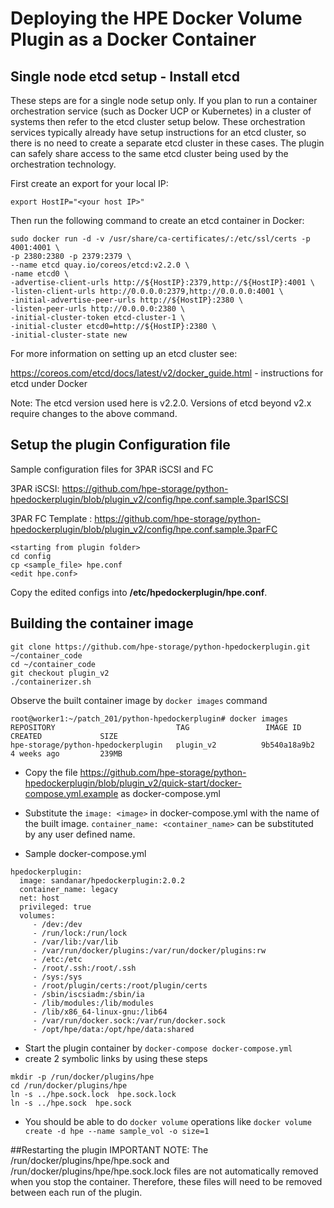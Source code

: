 # Deploying the HPE Docker Volume Plugin as a Docker Container

## Single node etcd setup - Install etcd
These steps are for a single node setup only. If you plan to run a container orchestration service (such as Docker UCP or Kubernetes) in a cluster of systems then refer to the etcd cluster setup below. These orchestration services typically already have setup instructions for an etcd cluster, so there is no need to create a separate etcd cluster in these cases. The plugin can safely share access to the same etcd cluster being used by the orchestration technology.

First create an export for your local IP:

```
export HostIP="<your host IP>"
```

Then run the following command to create an etcd container in Docker:

```
sudo docker run -d -v /usr/share/ca-certificates/:/etc/ssl/certs -p 4001:4001 \
-p 2380:2380 -p 2379:2379 \
--name etcd quay.io/coreos/etcd:v2.2.0 \
-name etcd0 \
-advertise-client-urls http://${HostIP}:2379,http://${HostIP}:4001 \
-listen-client-urls http://0.0.0.0:2379,http://0.0.0.0:4001 \
-initial-advertise-peer-urls http://${HostIP}:2380 \
-listen-peer-urls http://0.0.0.0:2380 \
-initial-cluster-token etcd-cluster-1 \
-initial-cluster etcd0=http://${HostIP}:2380 \
-initial-cluster-state new
```
For more information on setting up an etcd cluster see:

https://coreos.com/etcd/docs/latest/v2/docker_guide.html - instructions for etcd under Docker

Note: The etcd version used here is v2.2.0. Versions of etcd beyond v2.x require changes to the above command.

## Setup the plugin Configuration file

Sample configuration files for 3PAR iSCSI and FC

3PAR iSCSI: https://github.com/hpe-storage/python-hpedockerplugin/blob/plugin_v2/config/hpe.conf.sample.3parISCSI

3PAR FC Template : https://github.com/hpe-storage/python-hpedockerplugin/blob/plugin_v2/config/hpe.conf.sample.3parFC

```
<starting from plugin folder>
cd config
cp <sample_file> hpe.conf
<edit hpe.conf>
```

Copy the edited configs into **/etc/hpedockerplugin/hpe.conf**.


## Building the container image
```
git clone https://github.com/hpe-storage/python-hpedockerplugin.git ~/container_code
cd ~/container_code
git checkout plugin_v2
./containerizer.sh
```

Observe the built container image by `docker images` command
```
root@worker1:~/patch_201/python-hpedockerplugin# docker images
REPOSITORY                           TAG                 IMAGE ID            CREATED             SIZE
hpe-storage/python-hpedockerplugin   plugin_v2          9b540a18a9b2        4 weeks ago         239MB
```

- Copy the file https://github.com/hpe-storage/python-hpedockerplugin/blob/plugin_v2/quick-start/docker-compose.yml.example as docker-compose.yml
- Substitute the  `image: <image>` in docker-compose.yml with the name of the built image. `container_name: <container_name>` can be substituted by any user defined name.

- Sample docker-compose.yml 
``` 
hpedockerplugin:
  image: sandanar/hpedockerplugin:2.0.2
  container_name: legacy
  net: host
  privileged: true
  volumes:
     - /dev:/dev
     - /run/lock:/run/lock
     - /var/lib:/var/lib
     - /var/run/docker/plugins:/var/run/docker/plugins:rw
     - /etc:/etc
     - /root/.ssh:/root/.ssh
     - /sys:/sys
     - /root/plugin/certs:/root/plugin/certs
     - /sbin/iscsiadm:/sbin/ia
     - /lib/modules:/lib/modules
     - /lib/x86_64-linux-gnu:/lib64
     - /var/run/docker.sock:/var/run/docker.sock
     - /opt/hpe/data:/opt/hpe/data:shared
  ```

- Start the plugin container by `docker-compose docker-compose.yml`
- create 2 symbolic links by using these steps
```
mkdir -p /run/docker/plugins/hpe
cd /run/docker/plugins/hpe
ln -s ../hpe.sock.lock  hpe.sock.lock
ln -s ../hpe.sock  hpe.sock

```

- You should be able to do `docker volume` operations like `docker volume create -d hpe --name sample_vol -o size=1`

##Restarting the plugin
IMPORTANT NOTE: The /run/docker/plugins/hpe/hpe.sock and /run/docker/plugins/hpe/hpe.sock.lock files are not automatically removed when you stop the container. Therefore, these files will need to be removed between each run of the plugin.

